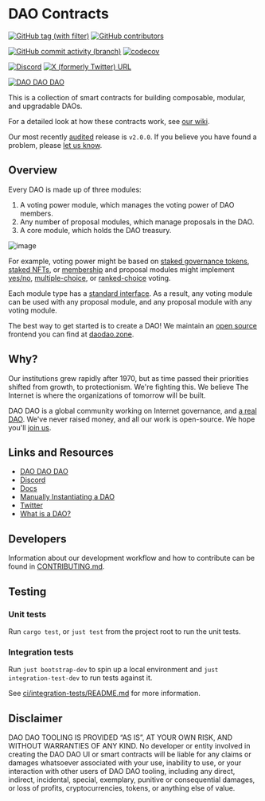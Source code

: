 # DAO Contracts

[![GitHub tag (with filter)](https://img.shields.io/github/v/tag/DA0-DA0/dao-contracts?label=Latest%20version&logo=github)](https://github.com/DA0-DA0/dao-contracts/releases/latest)
[![GitHub contributors](https://img.shields.io/github/contributors/DA0-DA0/dao-contracts?logo=github)](https://github.com/DA0-DA0/dao-contracts/graphs/contributors)

[![GitHub commit activity (branch)](https://img.shields.io/github/commit-activity/m/DA0-DA0/dao-contracts?logo=git)](https://github.com/DA0-DA0/dao-contracts/pulse/monthly)
[![codecov](https://codecov.io/gh/DA0-DA0/dao-contracts/branch/main/graph/badge.svg?token=SCKOIPYZPV)](https://codecov.io/gh/DA0-DA0/dao-contracts)

[![Discord](https://img.shields.io/discord/895922260047720449?logo=discord&label=Discord)](https://discord.gg/MUBxdbwJDD)
[![X (formerly Twitter) URL](https://img.shields.io/twitter/url?url=https%3A%2F%2Ftwitter.com%2FDA0_DA0&label=DA0_DA0)](https://twitter.com/DA0_DA0)

[![DAO DAO DAO](https://img.shields.io/badge/DAO%20DAO%20DAO-gray?logo=data%3Aimage%2Fpng%3Bbase64%2CiVBORw0KGgoAAAANSUhEUgAAAHAAAABwCAMAAADxPgR5AAAABGdBTUEAALGPC%2FxhBQAAAAFzUkdCAK7OHOkAAAAgY0hSTQAAeiYAAICEAAD6AAAAgOgAAHUwAADqYAAAOpgAABdwnLpRPAAAAR1QTFRF%2F%2F%2F%2F7%2FDw0NDRoaOjgoSFY2VmREdIJSgpFhgaBgkLNTc4sbKz0dHRREZINTc54ODgwMHCwMLCJSgpREZIoqOjNTc5VFZXoqOksbKz0dHRwcHCkpOUsbKyoqKjJikqc3V2g4SFoaGiwMDB7%2FDwoaKjFxkb39%2FfkZKTFhgaY2VnZGZnZGVn7u%2FvgoOEdHZ3BwoM%2Fv7%2BwcLCRUhJNjg5NTc4gYOENTg5cnR2c3V3sLGy7%2B%2Fv0NHR0NDRU1ZXoaOkgoSFY2VmREdIz9DQJSgqoaKiFhkaBgkL3%2BDgv8DBNDc5z8%2FQsLKzVVdY7u7uwMHBkpSUFxobZWZodHV3sbGyc3R2Njg6RUdJoKKiv8HBr7GykZOT3t%2Ff%2F%2F%2F%2FcnR1oaOjFOTQHAAAAA90Uk5T%2Fv7%2B%2Fv7%2B%2Fv7%2B%2Fv7%2B%2Fv7%2B6a2FXwAABrRJREFUaN7Vm%2BtjmzYQwNnWx7ZuUwq1jU0Dbp04LM0CTWu3pWnBdXHjuY9kXV8b5P%2F%2FM4aFAElIIAH5sPsWk%2BjnO%2B4hnS5KJCPe6Us%2FWCyX4SqRcLleBP7mVGoFRRGHvYzXK6asg0vQNXDH58ByaHy7O6DnhysBUWPQCXBHWwnLYtMaeKdHrLjsxwN9CDyoOBiNjFhTSTUvWwHv4qv1Yt1jWlyPe8LISiBuTM3wqtYBu9jvmqAR0LOKLz326t0B3CvMEQB54E7%2B59pINMh0rdauPGChnjhuK%2FdzpDWRAQK1EQ4i1co3yQbuoUAPjaiBZO9yXxcF%2Bpl6IGok0wAt4IsBrTbqpXJg84gM4O%2FIz0DUQqbIrIf1QMR74EWt5KjPJpaAiDeOWssfTCIN9Dvj5cTjKiDiGVHUIdHnA%2B92qB90Vrics8cDgrBbXqbjPmADPbVrXkY0J0xgGvD9LnmR%2B4ByHAx4J413r1NgdATN5jwsA9MCEYKoY5nahFELYNBlQJRd9ZgGgnRr0D0vcjXcqDlQbZ%2Bwq416QgJTj9mLrkSgUR2dAKYKXg0PGdXEgamCD68IGN2HKl5iQKjg4qp4SMVHBVC%2FWgUzFR%2FmQI2toLeJ%2B9vDbrhexBuvvYonGTCNQb10siBPhf1NaxUnCGgxXPSuyjhxXjZXUUWlGALVUgwCziH0cePMMIOFMQXuwLXwpQzuEdtummyPkNtsgRbtMn7Vqdpv4zY%2BBM4pi%2FrV53i%2FRX57tAUCyqJ%2BXefAb2HTSQKEae1x8f7qexWN3qM7h%2BktAcLK%2B4TauVWK3cRXXegqTxPgnIj6nlA7pomKz%2BBLTIBwiQmxk6oVvfFL%2FE55TqQZVQzYpHK6yy3we0XHbaSL9rgaVBb3xRb4g%2BLjPvNCuKnW1GuuKQHm6BPhLp49kSfubf%2FwuqJhFipbNByPomgYCLmN5ydrrS%2Br3fSGMseAVsk5ANW3yeUJ91jP7bS92j69qSyxxFYqSvnfApt60mdXPOqsRH6jFGhjYTinVg34Gb0UGK9rky0MxB8V%2BCvoI1oNrGE%2For2GlSqRnHDcdPvsJwJIWxT%2F9apn2WpInP8PEMsnz%2BlnE1ZFT%2BURRZoQQNxpbH6pDbgOjO%2BSyl0L6OKE0%2BBhseQWPlAb%2BUdFWNC2fEOExRJzx3kp8KcuEdRVZZ8f%2BGj1s%2B3Tn9PUpnPsloTin657NmNsAxjdjntJ9dYY%2FfgBBryRJu9LTmrrJn0b2L7tOlGeBhJA8ZKo60R5GmD2eS4DPBEuvKdF4Di3yC2GLQF0TgV7CvtYdk%2B2GBM8jDUZFd%2BKKRic4JsoapvoywAdobd45hjUNtHCvGYkA%2BQWPlzeqcj0qc8cJsABvtW3pYjHIjsnE9%2Fq7yVA4iVaUsD6c80s77LDxOaA%2FLhmNLFpLXFWOPPr%2FLiWekq20dS6JM6KWpWWr6cQOMJtakgCedd2W3%2BxsFo1xY7caVVCX3ViyxJNTgI4U%2FFa9Rr9AIE%2Bnmz8lbSwLmBfaUQxTjeRTxEw9dP3TVUsN428M40qxs9SH2W2voxVEwn7H26fJqXQe7P50A%2Fp3QbV%2BkJu876ho1a93wirvbBFi9qXc1zFUWc8B5Q6tAi4S6hodQUcEwru4S1oE1dxYnZrUFcttaDRyfAg2xTud8E7B3gMIv%2FJrxGgle0p%2Bmm3ixdoEPtHk7q3GJFH93F3L9ANcP8proIswqjRRVveX%2BRV0GHp7in1lNyobYkX%2BR4qJLbj2HVealT1qBPiRbHFIM83VReWxx3w3D5pXwKIwm%2BWfzB2WvpLdogzPc6l8z5FNBrF4%2FkuxTsHvGt1FH4FETTIOdhxLeU5H%2FmDA2OaKG%2FWvz36UDyuGo04LhGBKYPEJ4xYvPLwBwqGmYsZWhhJjODMKIflADNi%2FyiSRYb44fddn8ljDfBcZMd7wp0%2B1SHJSbvswE%2FzmCNKyHPsAxf%2FdHhoOlxoGJPTYQchlVArgblnBlPy86Hx%2BbwMDbUxNYs21VbcsRX2mJmOAl794tKPhrr%2F9nM2stsL4sGwfOkTlhJAHbAIePWrK9loLrakEoN0SV49zky3kELmODwBiAC3oZB38L%2B50jiTN2JYMe4JDnP%2FUL9M65mer65q1ItqBlrxrLZImBVQ74PGzm9SQCrFrONv71wG1dsQA%2BDmx6oVa4eSqaymLuJ%2Fvn79Nx1KfnO6eRn3yZ7numaARGDsWv%2FsNCoWjYHJu7SEkvdSZJJYdHR%2BZH1yKqG9sdisrcQ%2FB4DdwwTKovbigfCkhiIpv9y6dv3X37JcutQCfzCUGgtR%2FgO61zuwRnnviwAAAABJRU5ErkJggg%3D%3D)](https://daodao.zone/dao/juno10h0hc64jv006rr8qy0zhlu4jsxct8qwa0vtaleayh0ujz0zynf2s2r7v8q)


This is a collection of smart contracts for building composable, modular, and upgradable DAOs.

For a detailed look at how these contracts work, see [our wiki](https://github.com/DA0-DA0/dao-contracts/wiki/DAO-DAO-Contracts-Design).

Our most recently [audited](https://github.com/oak-security/audit-reports/blob/master/DAO%20DAO/2023-02-06%20Audit%20Report%20-%20DAO%20DAO%202%20v1.0.pdf) release is `v2.0.0`. If you believe you have found a problem, please [let us know](SECURITY.md).

## Overview

Every DAO is made up of three modules:

1. A voting power module, which manages the voting power of DAO members.
2. Any number of proposal modules, which manage proposals in the DAO.
3. A core module, which holds the DAO treasury.

![image](https://user-images.githubusercontent.com/30676292/220181882-737c4dd3-a85d-498c-a1f2-067b317418a9.png)

For example, voting power might be based on [staked governance tokens](https://github.com/DA0-DA0/dao-contracts/tree/main/contracts/voting/dao-voting-cw20-staked), [staked NFTs](https://github.com/DA0-DA0/dao-contracts/tree/main/contracts/voting/dao-voting-cw721-staked), or [membership](https://github.com/DA0-DA0/dao-contracts/tree/main/contracts/voting/dao-voting-cw4) and proposal modules might implement [yes/no](https://github.com/DA0-DA0/dao-contracts/tree/main/contracts/proposal/dao-proposal-single), [multiple-choice](https://github.com/DA0-DA0/dao-contracts/tree/main/contracts/proposal/dao-proposal-multiple), or [ranked-choice](https://github.com/DA0-DA0/dao-contracts/tree/main/contracts/proposal/dao-proposal-condorcet) voting.

Each module type has a [standard interface](https://github.com/DA0-DA0/dao-contracts/wiki/DAO-DAO-Contracts-Design). As a result, any voting module can be used with any proposal module, and any proposal module with any voting module.

The best way to get started is to create a DAO! We maintain an [open source](https://github.com/DA0-DA0/dao-dao-ui) frontend you can find at [daodao.zone](https://daodao.zone).

## Why?

Our institutions grew rapidly after 1970, but as time passed their priorities shifted from growth, to protectionism. We're fighting this. We believe The Internet is where the organizations of tomorrow will be built.

DAO DAO is a global community working on Internet governance, and [a real DAO](https://daodao.zone/dao/juno10h0hc64jv006rr8qy0zhlu4jsxct8qwa0vtaleayh0ujz0zynf2s2r7v8q#proposals). We've never raised money, and all our work is open-source. We hope you'll [join us](https://discord.gg/sAaGuyW3D2).

## Links and Resources

- [DAO DAO DAO](https://daodao.zone/dao/juno10h0hc64jv006rr8qy0zhlu4jsxct8qwa0vtaleayh0ujz0zynf2s2r7v8q)
- [Discord](https://discord.gg/sAaGuyW3D2)
- [Docs](https://docs.daodao.zone)
- [Manually Instantiating a DAO](https://github.com/DA0-DA0/dao-contracts/wiki/Instantiating-a-DAO)
- [Twitter](https://github.com/DA0-DA0)
- [What is a DAO?](https://docs.daodao.zone/docs/introduction/what-is-dao)

## Developers

Information about our development workflow and how to contribute can be found in [CONTRIBUTING.md](./CONTRIBUTING.md).

## Testing

### Unit tests

Run `cargo test`, or `just test` from the project root to run the unit tests.

### Integration tests

Run `just bootstrap-dev` to spin up a local environment and `just integration-test-dev` to run tests against it.

See [ci/integration-tests/README.md](ci/integration-tests/README.md) for more information.

## Disclaimer

DAO DAO TOOLING IS PROVIDED “AS IS”, AT YOUR OWN RISK, AND WITHOUT
WARRANTIES OF ANY KIND. No developer or entity involved in creating
the DAO DAO UI or smart contracts will be liable for any claims or
damages whatsoever associated with your use, inability to use, or your
interaction with other users of DAO DAO tooling, including any direct,
indirect, incidental, special, exemplary, punitive or consequential
damages, or loss of profits, cryptocurrencies, tokens, or anything
else of value.
